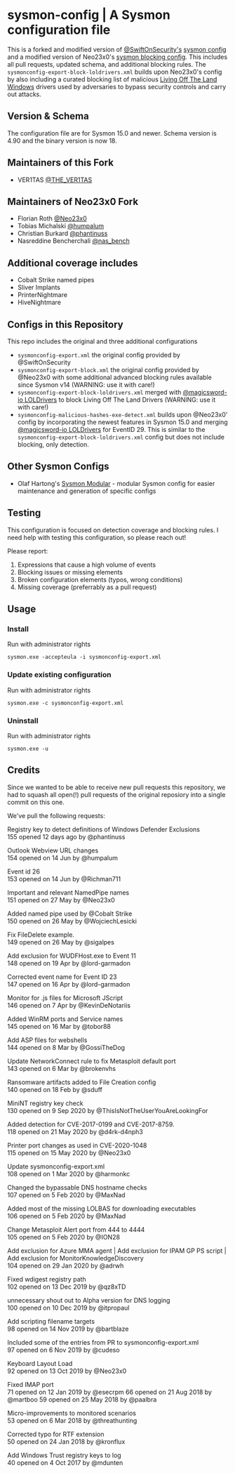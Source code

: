 # sysmon-config | A Sysmon configuration file
This is a forked and modified version of [@SwiftOnSecurity's](https://twitter.com/SwiftOnSecurity) [sysmon config](https://github.com/SwiftOnSecurity/sysmon-config) and
a modified version of Neo23x0's [sysmon blocking config](https://github.com/Neo23x0/sysmon-config). This includes all pull requests, updated schema, and additional blocking rules. The `sysmonconfig-export-block-loldrivers.xml` builds upon Neo23x0's config by also including a curated blocking list of malicious [Living Off The Land Windows](https://www.loldrivers.io/) drivers used by adversaries to bypass security controls and carry out attacks.

## Version & Schema
The configuration file are for Sysmon 15.0 and newer. Schema version is 4.90 and the binary version is now 18.

## Maintainers of this Fork
- VER1TAS [@THE_VER1TAS](https://twitter.com/THE_VER1TAS)

## Maintainers of Neo23x0 Fork
- Florian Roth [@Neo23x0](https://twitter.com/cyb3rops)
- Tobias Michalski [@humpalum](https://twitter.com/_humpalum)
- Christian Burkard [@phantinuss](https://twitter.com/phantinuss)
- Nasreddine Bencherchali [@nas_bench](https://twitter.com/nas_bench)
  
## Additional coverage includes
- Cobalt Strike named pipes
- Sliver Implants
- PrinterNightmare
- HiveNightmare

## Configs in this Repository
This repo includes the original and three additional configurations

- `sysmonconfig-export.xml` the original config provided by @SwiftOnSecurity
- `sysmonconfig-export-block.xml` the original config provided by @Neo23x0 with some additional advanced blocking rules available since Sysmon v14 (WARNING: use it with care!)
- `sysmonconfig-export-block-loldrivers.xml` merged with [@magicsword-io LOLDrivers](https://github.com/magicsword-io/LOLDrivers/blob/main/detections/sysmon/sysmon_config_malicious_hashes_block.xml) to block Living Off The Land Drivers (WARNING: use it with care!)
- `sysmonconfig-malicious-hashes-exe-detect.xml` builds upon @Neo23x0' config by incorporating the newest features in Sysmon 15.0 and merging [@magicsword-io LOLDrivers](https://github.com/magicsword-io/LOLDrivers/blob/main/detections/sysmon/sysmon_config_malicious_hashes_exe_detect.xml) for EventID 29. This is similar to the `sysmonconfig-export-block-loldrivers.xml` config but does not include blocking, only detection.

## Other Sysmon Configs
- Olaf Hartong's [Sysmon Modular](https://github.com/olafhartong/sysmon-modular) - modular Sysmon config for easier maintenance and generation of specific configs

## Testing
This configuration is focused on detection coverage and blocking rules. I need help with testing this configuration, so please reach out!

Please report:

1. Expressions that cause a high volume of events
2. Blocking issues or missing elements
3. Broken configuration elements (typos, wrong conditions)
4. Missing coverage (preferrably as a pull request)

## Usage

### Install

Run with administrator rights

```batch
sysmon.exe -accepteula -i sysmonconfig-export.xml
```

### Update existing configuration

Run with administrator rights

```batch
sysmon.exe -c sysmonconfig-export.xml
```

### Uninstall

Run with administrator rights

```batch
sysmon.exe -u
```

## Credits

Since we wanted to be able to receive new pull requests this repository, we had to squash all open(!) pull requests of the original reposiory into a single commit on this one.

We've pull the following requests:

Registry key to detect definitions of Windows Defender Exclusions\
155 opened 12 days ago by @phantinuss

Outlook Webview URL changes\
154 opened on 14 Jun by @humpalum

Event id 26\
153 opened on 14 Jun by @Richman711

Important and relevant NamedPipe names\
151 opened on 27 May by @Neo23x0

Added named pipe used by @Cobalt Strike\
150 opened on 26 May by @WojciechLesicki

Fix FileDelete example.\
149 opened on 26 May by @sigalpes

Add exclusion for WUDFHost.exe to Event 11\
148 opened on 19 Apr by @lord-garmadon

Corrected event name for Event ID 23\
147 opened on 16 Apr by @lord-garmadon

Monitor for .js files for Microsoft JScript\
146 opened on 7 Apr by @KevinDeNotariis

Added WinRM ports and Service names\
145 opened on 16 Mar by @tobor88

Add ASP files for webshells\
144 opened on 8 Mar by @GossiTheDog

Update NetworkConnect rule to fix Metasploit default port\
143 opened on 6 Mar by @brokenvhs

Ransomware artifacts added to File Creation config\
140 opened on 18 Feb by @sduff

MiniNT registry key check\
130 opened on 9 Sep 2020 by @ThisIsNotTheUserYouAreLookingFor

Added detection for CVE-2017-0199 and CVE-2017-8759.\
118 opened on 21 May 2020 by @d4rk-d4nph3

Printer port changes as used in CVE-2020-1048\
115 opened on 15 May 2020 by @Neo23x0

Update sysmonconfig-export.xml\
108 opened on 1 Mar 2020 by @harmonkc

Changed the bypassable DNS hostname checks\
107 opened on 5 Feb 2020 by @MaxNad

Added most of the missing LOLBAS for downloading executables\
106 opened on 5 Feb 2020 by @MaxNad

Change Metasploit Alert port from 444 to 4444\
105 opened on 5 Feb 2020 by @ION28

Add exclusion for Azure MMA agent | Add exclusion for IPAM GP PS script | Add exclusion for MonitorKnowledgeDiscovery\
104 opened on 29 Jan 2020 by @adrwh

Fixed wdigest registry path\
102 opened on 13 Dec 2019 by @qz8xTD

unnecessary shout out to Alpha version for DNS logging\
100 opened on 10 Dec 2019 by @itpropaul

Add scripting filename targets\
98 opened on 14 Nov 2019 by @bartblaze

Included some of the entries from PR to sysmonconfig-export.xml\
97 opened on 6 Nov 2019 by @cudeso

Keyboard Layout Load\
92 opened on 13 Oct 2019 by @Neo23x0

Fixed IMAP port\
71 opened on 12 Jan 2019 by @esecrpm
66 opened on 21 Aug 2018 by @martboo
59 opened on 25 May 2018 by @paalbra

Micro-improvements to monitored scenarios\
53 opened on 6 Mar 2018 by @threathunting

Corrected typo for RTF extension\
50 opened on 24 Jan 2018 by @kronflux

Add Windows Trust registry keys to log\
40 opened on 4 Oct 2017 by @mdunten

